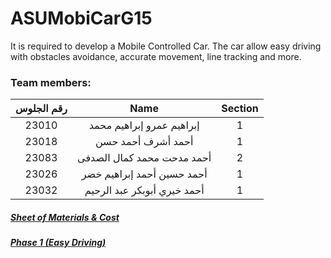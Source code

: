 # ASUMobiCarG15
It is required to develop a Mobile Controlled Car. The car allow easy driving with obstacles avoidance, accurate movement, line tracking and more. 


 
### Team members:

|  **رقم الجلوس** | **Name** | **Section** |
|  :------: | :------: | :------: |
|  23010 | إبراهيم عمرو إبراهيم محمد | 1 |
|  23018 | أحمد أشرف أحمد حسن | 1 |
|  23083 | أحمد مدحت محمد كمال الصدفى | 2 |
|  23026 | أحمد حسين أحمد إبراهيم خضر | 1 |
|  23032 | أحمد خيري أبوبكر عبد الرحيم | 1 |
 
  
##### [Sheet of Materials & Cost](https://github.com/IbrahimAmrIbrahim/ASUMobiCarG15/blob/master/Components%20and%20Prices.md)

##### [Phase 1 (Easy Driving)](https://youtu.be/0QlZfR41Fuo)
